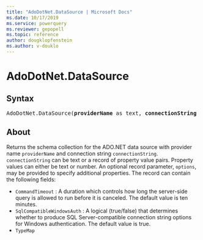 ```yaml
---
title: "AdoDotNet.DataSource | Microsoft Docs"
ms.date: 10/17/2019
ms.service: powerquery
ms.reviewer: gepopell
ms.topic: reference
author: dougklopfenstein
ms.author: v-douklo
---
```

# AdoDotNet.DataSource

## Syntax

<pre>
AdoDotNet.DataSource(<b>providerName</b> as text, <b>connectionString</b> as any, optional <b>options</b> as nullable record) as table
</pre>

## About

Returns the schema collection for the ADO.NET data source with provider name <code>providerName</code> and connection string <code>connectionString</code>. <code>connectionString</code> can be text or a record of property value pairs. Property values can either be text or number. An optional record parameter, <code>options</code>, may be provided to specify additional properties. The record can contain the following fields: <ul> <li><code>CommandTimeout</code> : A duration which controls how long the server-side query is allowed to run before it is canceled. The default value is ten minutes.</li> <li><code>SqlCompatibleWindowsAuth</code> : A logical (true/false) that determines whether to produce SQL Server-compatible connection string options for Windows authentication. The default value is true.</li> <li><code>TypeMap</code></li> </ul> 

